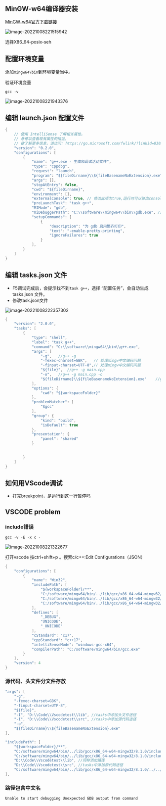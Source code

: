 ## MinGW-w64编译器安装

[MinGW-w64官方下载链接](https://sourceforge.net/projects/mingw-w64/files/Toolchains%20targetting%20Win64/Personal%20Builds/)

![image-20221008221515942](http://pic.shixiaocaia.fun/202210082215578.png)

选择X86_64-posix-seh

## 配置环境变量

添加`mingw64\bin`到环境变量当中。

验证环境变量

```cpp
gcc -v
```

![image-20221008221943376](http://pic.shixiaocaia.fun/202210082219568.png)

## 编辑 launch.json 配置文件

```cpp
{
    // 使用 IntelliSense 了解相关属性。 
    // 悬停以查看现有属性的描述。
    // 欲了解更多信息，请访问: https://go.microsoft.com/fwlink/?linkid=830387
    "version": "0.2.0",
    "configurations": [
        {
            "name": "g++.exe - 生成和调试活动文件",
            "type": "cppdbg",
            "request": "launch",
            "program": "${fileDirname}\\${fileBasenameNoExtension}.exe",
            "args": [],
            "stopAtEntry": false,
            "cwd": "${fileDirname}",
            "environment": [],
            "externalConsole": true, // 修改此项为true,运行时可以弹出console终端
            "preLaunchTask": "task g++",
            "MIMode": "gdb",
            "miDebuggerPath": "C:\\software\\mingw64\\bin\\gdb.exe", //修改为对应的mingw64目录
            "setupCommands": [
                {
                    "description": "为 gdb 启用整齐打印",
                    "text": "-enable-pretty-printing",
                    "ignoreFailures": true
                }
            ],
        }
    ]
}
```

## 编辑 tasks.json 文件

- F5调试完成后，会提示找不到`task g++`，选择 “配置任务”，会自动生成 tasks.json 文件。
- 修改task.json文件

![image-20221008222357302](http://pic.shixiaocaia.fun/202210082223491.png)

```cpp
{
	"version": "2.0.0",
	"tasks": [
		{
			"type": "shell",
			"label": "task g++",
			"command": "C:\\software\\mingw64\\bin\\g++.exe",
			"args": [
				"-g",	//g++ -g
				"-fexec-charset=GBK",   // 处理mingw中文编码问题
				"-finput-charset=UTF-8",// 处理mingw中文编码问题				
				"${file}",	//g++ -g main.cpp
				"-o",	//g++ -g main.cpp -o
				"${fileDirname}\\${fileBasenameNoExtension}.exe"	//g++ -g main.cpp -o main.exe
			],
			"options": {
				"cwd": "${workspaceFolder}"
			},
			"problemMatcher": [
				"$gcc"
			],
			"group": {
				"kind": "build",
				"isDefault": true
			},
			"presentation": {
				"panel": "shared"
			}
			
	
		}
	]
}

```

## 如何用VScode调试

- 打完breakpoint，是运行到这一行暂停吗

## VSCODE problem

### include错误

```cpp
gcc -v -E -x c -
```

![image-20221008221322677](http://pic.shixiaocaia.fun/202210082213921.png)

打开vscode 按ctrl+shift+p 。搜索c/c++:Edit Configurations（JSON）

```cpp
{
    "configurations": [
        {
            "name": "Win32",
            "includePath": [
                "${workspaceFolder}/**",
                "C:/software/mingw64/bin/../lib/gcc/x86_64-w64-mingw32/8.1.0/include", //添加到这里
                "C:/software/mingw64/bin/../lib/gcc/x86_64-w64-mingw32/8.1.0/include-fixed",
                "C:/software/mingw64/bin/../lib/gcc/x86_64-w64-mingw32/8.1.0/../../../../x86_64-w64-mingw32/include"
            ],
            "defines": [
                "_DEBUG",
                "UNICODE",
                "_UNICODE"
            ],
            "cStandard": "c17",
            "cppStandard": "c++17",
            "intelliSenseMode": "windows-gcc-x64",
            "compilerPath": "C:/software/mingw64/bin/gcc.exe"
        }
    ],
    "version": 4
}
```

### 源代码、头文件分文件存放

```cpp
"args": [
    "-g",
    "-fexec-charset=GBK",
    "-finput-charset=UTF-8",
    "${file}",
    "-I", "D:\\Code\\Vscodetest\\lib", //tasks中添加头文件途径
    "-I", "D:\\Code\\Vscodetest\\src", //tasks中添加源代码途径
    "-o",
    "${fileDirname}\\${fileBasenameNoExtension}.exe"
],

"includePath": [
    "${workspaceFolder}/**",
    "C:/software/mingw64/bin/../lib/gcc/x86_64-w64-mingw32/8.1.0/include",
    "C:/software/mingw64/bin/../lib/gcc/x86_64-w64-mingw32/8.1.0/include-fixed",
    "D:\\Code\\Vscodetest\\lib", //同样添加路径
    "D:\\Code\\Vscodetest\\src", //tasks中添加源代码途径
    "C:/software/mingw64/bin/../lib/gcc/x86_64-w64-mingw32/8.1.0/../../../../x86_64-w64-mingw32/include"
],
```

### 路径包含中文名

```
Unable to start debugging Unexpected GDB output from command
```
